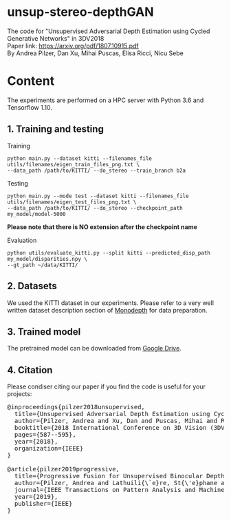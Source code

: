 # unsup-stereo-depthGAN
The code for "Unsupervised Adversarial Depth Estimation using Cycled Generative Networks" in 3DV2018  
Paper link: https://arxiv.org/pdf/1807.10915.pdf  
By Andrea Pilzer, Dan Xu, Mihai Puscas, Elisa Ricci, Nicu Sebe

# Content

The experiments are performed on a HPC server with Python 3.6 and Tensorflow 1.10.

## 1. Training and testing

Training
```shell
python main.py --dataset kitti --filenames_file utils/filenames/eigen_train_files_png.txt \
--data_path /path/to/KITTI/ --do_stereo --train_branch b2a
```

Testing
```shell
python main.py --mode test --dataset kitti --filenames_file utils/filenames/eigen_test_files_png.txt \
--data_path /path/to/KITTI/ --do_stereo --checkpoint_path my_model/model-5000
```
**Please note that there is NO extension after the checkpoint name**

Evaluation
```shell
python utils/evaluate_kitti.py --split kitti --predicted_disp_path my_model/disparities.npy \
--gt_path ~/data/KITTI/
```

## 2. Datasets

We used the KITTI dataset in our experiments. Please refer to a very well written dataset description section of [Monodepth](https://github.com/mrharicot/monodepth/blob/master/readme.md) for data preparation.

## 3. Trained model

The pretrained model can be downloaded from [Google Drive](https://drive.google.com/drive/folders/1dWffc6XSyvxRO_89_jicT-cqJjHbd2-c?usp=sharing).

## 4. Citation
Please condiser citing our paper if you find the code is useful for your projects:
<pre>
@inproceedings{pilzer2018unsupervised,
  title={Unsupervised Adversarial Depth Estimation using Cycled Generative Networks},
  author={Pilzer, Andrea and Xu, Dan and Puscas, Mihai and Ricci, Elisa and Sebe, Nicu},
  booktitle={2018 International Conference on 3D Vision (3DV)},
  pages={587--595},
  year={2018},
  organization={IEEE}
}

@article{pilzer2019progressive,
  title={Progressive Fusion for Unsupervised Binocular Depth Estimation using Cycled Networks},
  author={Pilzer, Andrea and Lathuili{\`e}re, St{\'e}phane and Xu, Dan and Puscas, Mihai Marian and Ricci, Elisa and Sebe, Nicu},
  journal={IEEE Transactions on Pattern Analysis and Machine Intelligence},
  year={2019},
  publisher={IEEE}
}

</pre>


